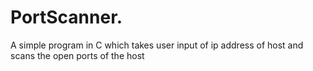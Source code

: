 # PortScanner.
A simple program in C which takes user input of ip address of host and scans the open ports of the host
